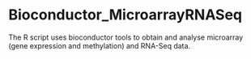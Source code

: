 # Bioconductor_MicroarrayRNASeq
The R script uses bioconductor tools to obtain and analyse microarray (gene expression and methylation) and RNA-Seq data.
